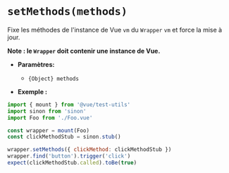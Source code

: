 # `setMethods(methods)`

Fixe les méthodes de l'instance de Vue `vm` du `Wrapper` `vm` et force la mise à jour.

**Note : le `Wrapper` doit contenir une instance de Vue.**

- **Paramètres:**
  - `{Object} methods`

- **Exemple :**

```js
import { mount } from '@vue/test-utils'
import sinon from 'sinon'
import Foo from './Foo.vue'

const wrapper = mount(Foo)
const clickMethodStub = sinon.stub()

wrapper.setMethods({ clickMethod: clickMethodStub })
wrapper.find('button').trigger('click')
expect(clickMethodStub.called).toBe(true)
```
